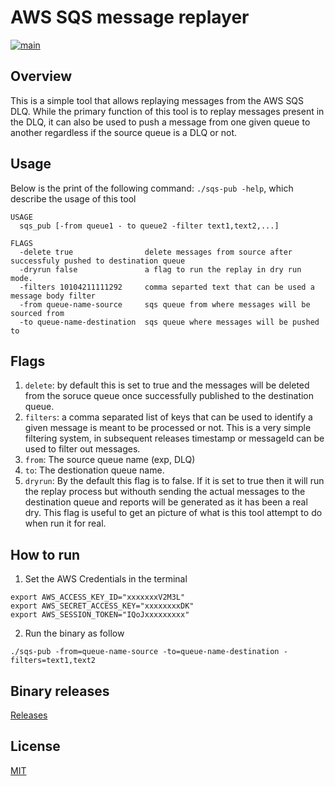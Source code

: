 # AWS SQS message replayer 
[![main](https://github.com/akhettar/sqs-pub/actions/workflows/main.yml/badge.svg?branch=main)](https://github.com/akhettar/sqs-pub/actions/workflows/main.yml)
## Overview

This is a simple tool that allows replaying messages from the AWS SQS DLQ. While the primary function of this tool is to replay messages present in the DLQ, it can also be used to push a message from one given queue to another regardless if the source queue is a DLQ or not.

## Usage

Below is the print of the following command: `./sqs-pub -help`, which describe the usage of this tool

```
USAGE
  sqs_pub [-from queue1 - to queue2 -filter text1,text2,...]

FLAGS
  -delete true                delete messages from source after successfuly pushed to destination queue
  -dryrun false               a flag to run the replay in dry run mode.
  -filters 10104211111292     comma separted text that can be used a message body filter
  -from queue-name-source     sqs queue from where messages will be sourced from
  -to queue-name-destination  sqs queue where messages will be pushed to
```

## Flags
1. `delete`: by default this is set to true and the messages will be deleted from the soruce queue once successfully published to the destination queue.
2. `filters`: a comma separated list of keys that can be used to identify a given message is meant to be processed or not. This is a very simple filtering system, in subsequent releases timestamp or messageId can be used to filter out messages.
3. `from`: The source queue name (exp, DLQ)
4. `to`: The destionation queue name.
5. `dryrun`: By the default this flag is to false. If it is set to true then it will run the replay process but withouth sending the actual messages to the destination queue and reports will be generated as it has been a real dry. This flag is useful to get an picture of what is this tool attempt to do when run it for real.

## How to run

1. Set the AWS Credentials in the terminal 

```
export AWS_ACCESS_KEY_ID="xxxxxxxV2M3L"
export AWS_SECRET_ACCESS_KEY="xxxxxxxxDK"
export AWS_SESSION_TOKEN="IQoJxxxxxxxxx"
```

2. Run the binary as follow
```
./sqs-pub -from=queue-name-source -to=queue-name-destination -filters=text1,text2

```

## Binary releases
[Releases](https://github.com/akhettar/sqs-pub/releases)

## License
[MIT](LICENSE)
